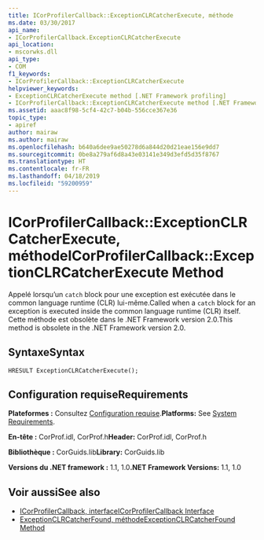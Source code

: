 ```yaml
---
title: ICorProfilerCallback::ExceptionCLRCatcherExecute, méthode
ms.date: 03/30/2017
api_name:
- ICorProfilerCallback.ExceptionCLRCatcherExecute
api_location:
- mscorwks.dll
api_type:
- COM
f1_keywords:
- ICorProfilerCallback::ExceptionCLRCatcherExecute
helpviewer_keywords:
- ExceptionCLRCatcherExecute method [.NET Framework profiling]
- ICorProfilerCallback::ExceptionCLRCatcherExecute method [.NET Framework profiling]
ms.assetid: aaac8f98-5cf4-42c7-b04b-556cce367e36
topic_type:
- apiref
author: mairaw
ms.author: mairaw
ms.openlocfilehash: b640a6dee9ae50278d6a844d20d21eae156e9dd7
ms.sourcegitcommit: 0be8a279af6d8a43e03141e349d3efd5d35f8767
ms.translationtype: HT
ms.contentlocale: fr-FR
ms.lasthandoff: 04/18/2019
ms.locfileid: "59200959"
---
```

# <a name="icorprofilercallbackexceptionclrcatcherexecute-method"></a><span data-ttu-id="ab2fa-102">ICorProfilerCallback::ExceptionCLRCatcherExecute, méthode</span><span class="sxs-lookup"><span data-stu-id="ab2fa-102">ICorProfilerCallback::ExceptionCLRCatcherExecute Method</span></span>
<span data-ttu-id="ab2fa-103">Appelé lorsqu’un `catch` block pour une exception est exécutée dans le common language runtime (CLR) lui-même.</span><span class="sxs-lookup"><span data-stu-id="ab2fa-103">Called when a `catch` block for an exception is executed inside the common language runtime (CLR) itself.</span></span> <span data-ttu-id="ab2fa-104">Cette méthode est obsolète dans le .NET Framework version 2.0.</span><span class="sxs-lookup"><span data-stu-id="ab2fa-104">This method is obsolete in the .NET Framework version 2.0.</span></span>  
  
## <a name="syntax"></a><span data-ttu-id="ab2fa-105">Syntaxe</span><span class="sxs-lookup"><span data-stu-id="ab2fa-105">Syntax</span></span>  
  
```  
HRESULT ExceptionCLRCatcherExecute();  
```  
  
## <a name="requirements"></a><span data-ttu-id="ab2fa-106">Configuration requise</span><span class="sxs-lookup"><span data-stu-id="ab2fa-106">Requirements</span></span>  
 <span data-ttu-id="ab2fa-107">**Plateformes :** Consultez [Configuration requise](../../../../docs/framework/get-started/system-requirements.md).</span><span class="sxs-lookup"><span data-stu-id="ab2fa-107">**Platforms:** See [System Requirements](../../../../docs/framework/get-started/system-requirements.md).</span></span>  
  
 <span data-ttu-id="ab2fa-108">**En-tête :** CorProf.idl, CorProf.h</span><span class="sxs-lookup"><span data-stu-id="ab2fa-108">**Header:** CorProf.idl, CorProf.h</span></span>  
  
 <span data-ttu-id="ab2fa-109">**Bibliothèque :** CorGuids.lib</span><span class="sxs-lookup"><span data-stu-id="ab2fa-109">**Library:** CorGuids.lib</span></span>  
  
 <span data-ttu-id="ab2fa-110">**Versions du .NET framework :** 1.1, 1.0</span><span class="sxs-lookup"><span data-stu-id="ab2fa-110">**.NET Framework Versions:** 1.1, 1.0</span></span>  
  
## <a name="see-also"></a><span data-ttu-id="ab2fa-111">Voir aussi</span><span class="sxs-lookup"><span data-stu-id="ab2fa-111">See also</span></span>

- [<span data-ttu-id="ab2fa-112">ICorProfilerCallback, interface</span><span class="sxs-lookup"><span data-stu-id="ab2fa-112">ICorProfilerCallback Interface</span></span>](../../../../docs/framework/unmanaged-api/profiling/icorprofilercallback-interface.md)
- [<span data-ttu-id="ab2fa-113">ExceptionCLRCatcherFound, méthode</span><span class="sxs-lookup"><span data-stu-id="ab2fa-113">ExceptionCLRCatcherFound Method</span></span>](../../../../docs/framework/unmanaged-api/profiling/icorprofilercallback-exceptionclrcatcherfound-method.md)
